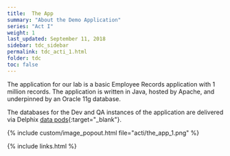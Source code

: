 ```yaml
---
title:  The App
summary: "About the Demo Application"
series: "Act I"
weight: 1
last_updated: September 11, 2018
sidebar: tdc_sidebar
permalink: tdc_acti_1.html
folder: tdc
toc: false
---
```


The application for our lab is a basic Employee Records application with 1 million records. The application is written in Java, hosted by Apache, and underpinned by an Oracle 11g database.

The databases for the Dev and QA instances of the application are delivered via Delphix [data pods](https://www.delphix.com/platform/data-pod){:target="_blank"}.

{% include custom/image_popout.html file="acti/the_app_1.png" %}

{% include links.html %}
